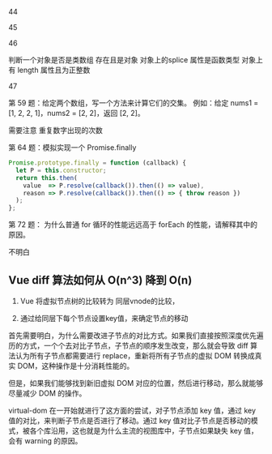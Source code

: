 44

45

46

判断一个对象是否是类数组
存在且是对象
对象上的splice 属性是函数类型
对象上有 length 属性且为正整数

47


第 59 题：给定两个数组，写一个方法来计算它们的交集。
例如：给定 nums1 = [1, 2, 2, 1]，nums2 = [2, 2]，返回 [2, 2]。

需要注意 重复数字出现的次数


第 64 题：模拟实现一个 Promise.finally
```js
Promise.prototype.finally = function (callback) {
  let P = this.constructor;
  return this.then(
    value  => P.resolve(callback()).then(() => value),
    reason => P.resolve(callback()).then(() => { throw reason })
  );
};
```

第 72 题： 为什么普通 for 循环的性能远远高于 forEach 的性能，请解释其中的原因。

不明白

## Vue diff 算法如何从 O(n^3) 降到 O(n)
1. Vue 将虚拟节点树的比较转为 同层vnode的比较，

2. 通过给同层下每个节点设置key值，来确定节点的移动

首先需要明白，为什么需要改进子节点的对比方式。如果我们直接按照深度优先遍历的方式，一个个去对比子节点，子节点的顺序发生改变，那么就会导致 diff 算法认为所有子节点都需要进行 replace，重新将所有子节点的虚拟 DOM 转换成真实 DOM，这种操作是十分消耗性能的。

但是，如果我们能够找到新旧虚拟 DOM 对应的位置，然后进行移动，那么就能够尽量减少 DOM 的操作。

virtual-dom 在一开始就进行了这方面的尝试，对子节点添加 key 值，通过 key 值的对比，来判断子节点是否进行了移动。通过 key 值对比子节点是否移动的模式，被各个库沿用，这也就是为什么主流的视图库中，子节点如果缺失 key 值，会有 warning 的原因。
